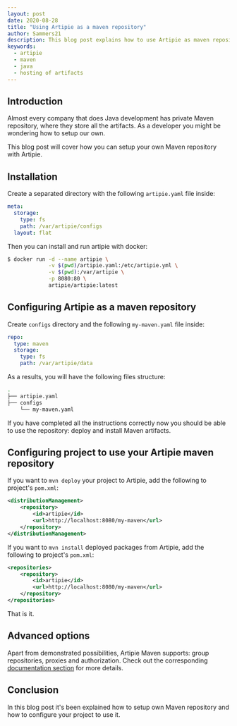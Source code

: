```yaml
---
layout: post
date: 2020-08-28
title: "Using Artipie as a maven repository"
author: Sammers21
description: This blog post explains how to use Artipie as maven repository.
keywords:
  - artipie
  - maven
  - java
  - hosting of artifacts
---
```


## Introduction

Almost every company that does Java development has private Maven repository,
where they store all the artifacts. As a developer you might be wondering
how to setup our own.

This blog post will cover how you can setup your own Maven repository with Artipie.

## Installation

Create a separated directory with the following `artipie.yaml` file inside:

```yml
meta:
  storage:
    type: fs
    path: /var/artipie/configs
  layout: flat
```

Then you can install and run artipie with docker:

```bash
$ docker run -d --name artipie \
             -v $(pwd)/artipie.yaml:/etc/artipie.yml \
             -v $(pwd):/var/artipie \
             -p 8080:80 \
             artipie/artipie:latest
```

## Configuring Artipie as a maven repository

Create `configs` directory and the following `my-maven.yaml` file inside:

```yml
repo:
  type: maven
  storage:
    type: fs
    path: /var/artipie/data
```

As a results, you will have the following files structure:

```bash
.
├── artipie.yaml
├── configs
    └── my-maven.yaml
```

If you have completed all the instructions correctly now you should be able to use the repository: deploy and install Maven artifacts.

## Configuring project to use your Artipie maven repository

If you want to `mvn deploy` your project to Artipie, add the following to project's `pom.xml`:

```xml
<distributionManagement>
    <repository>
        <id>artipie</id>
        <url>http://localhost:8080/my-maven</url>
    </repository>
</distributionManagement>
```

If you want to `mvn install` deployed packages from Artipie, add the following to project's `pom.xml`:

```xml
<repositories>
    <repository>
        <id>artipie</id>
        <url>http://localhost:8080/my-maven</url>
    </repository>
</repositories>
```

That is it.

## Advanced options

Apart from demonstrated possibilities, Artipie Maven supports:
group repositories, proxies and authorization.
Check out the corresponding
[documentation section](https://github.com/artipie/artipie/tree/master/examples/maven)
for more details.

## Conclusion

In this blog post it's been explained how to setup own Maven repository and how to
configure your project to use it.
